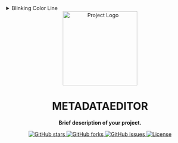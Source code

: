 <details>
  <summary>Blinking Color Line</summary>
  
  <p>&#9608;&#9608;&#9608;&#9608;&#9608;&#9608;&#9608;&#9608;&#9608;&#9608;&#9608;&#9608;&#9608;&#9608;&#9608;&#9608;&#9608;&#9608;&#9608;&#9608;</p>
  <p style="color: #ff0000">&#9608;&#9608;&#9608;&#9608;&#9608;&#9608;&#9608;&#9608;&#9608;&#9608;&#9608;&#9608;&#9608;&#9608;&#9608;&#9608;&#9608;&#9608;&#9608;&#9608;</p>
  <p>&#9608;&#9608;&#9608;&#9608;&#9608;&#9608;&#9608;&#9608;&#9608;&#9608;&#9608;&#9608;&#9608;&#9608;&#9608;&#9608;&#9608;&#9608;&#9608;&#9608;</p>
  <p style="color: #ff0000">&#9608;&#9608;&#9608;&#9608;&#9608;&#9608;&#9608;&#9608;&#9608;&#9608;&#9608;&#9608;&#9608;&#9608;&#9608;&#9608;&#9608;&#9608;&#9608;&#9608;</p>
</details>








<div align="center">
  <img src="https://your_image_url_here" alt="Project Logo" width="200">
</div>

<h1 align="center">METADATAEDITOR</h1>

<p align="center">
  <strong>Brief description of your project.</strong>
</p>

<div align="center">
  <a href="https://github.com/V15hnuf6n1off/yourproject/stargazers">
    <img src="https://img.shields.io/github/stars/v15hnuf6n1off/yourproject.svg" alt="GitHub stars">
  </a>
  <a href="https://github.com/v15hnuf6n1off/yourproject/network">
    <img src="https://img.shields.io/github/forks/v15hnuf6n1off/yourproject.svg" alt="GitHub forks">
  </a>
  <a href="https://github.com/v15hnuf6n1off/yourproject/issues">
    <img src="https://img.shields.io/github/issues/v15hnuf6n1off/yourproject.svg" alt="GitHub issues">
  </a>
  <a href="https://opensource.org/licenses/MIT">
    <img src="https://img.shields.io/badge/license-MIT-blue.svg" alt="License">
  </a>
</div>